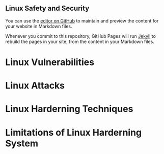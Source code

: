 ## Linux Safety and Security

You can use the [editor on GitHub](https://github.com/LinuxSafety-Security/LSS/edit/gh-pages/index.md) to maintain and preview the content for your website in Markdown files.

Whenever you commit to this repository, GitHub Pages will run [Jekyll](https://jekyllrb.com/) to rebuild the pages in your site, from the content in your Markdown files.


# Linux Vulnerabilities

# Linux Attacks

# Linux Harderning Techniques


# Limitations of Linux Harderning System
